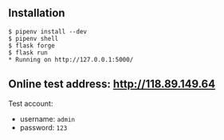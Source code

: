 ## Installation

```
$ pipenv install --dev
$ pipenv shell
$ flask forge
$ flask run
* Running on http://127.0.0.1:5000/
```

## Online test address: http://118.89.149.64

Test account:

* username: `admin`
* password: `123`
